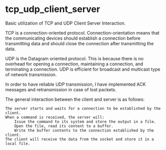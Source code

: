 # tcp_udp_client_server
Basic utilization of TCP and UDP Client Server Interaction.
  
TCP is a connection-oriented protocol. Connection-orientation means that the communicating devices should establish a connection before transmitting data and should close the connection after transmitting the data.

UDP is the Datagram oriented protocol. This is because there is no overhead for opening a connection, maintaining a connection, and terminating a connection. UDP is efficient for broadcast and multicast type of network transmission.

In order to have reliable UDP transmission, I have implemented ACK messages and retransmission in case of lost packets. 

 The general interaction between the client and server is as follows:

    The server starts and waits for a connection to be established by the client.
    When a command is received, the server will:
        Issue the command to its system and store the output in a file.
        Open the file, read its content to a buffer.
        Write the buffer contents to the connection established by the client. 
    The client will receive the data from the socket and store it in a local file.
